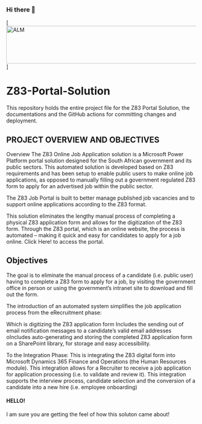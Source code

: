 ### Hi there 👋

<!--
**TG788/TG788** is a ✨ _special_ ✨ repository because its `README.md` (this file) appears on your GitHub profile.

Here are some ideas to get you started:

- 🔭 I’m currently working on ...
- 🌱 I’m currently learning ...
- 👯 I’m looking to collaborate on ...
- 🤔 I’m looking for help with ...
- 💬 Ask me about ...
- 📫 How to reach me: ...
- 😄 Pronouns: ...
- ⚡ Fun fact: ...
-->

[<img alt="ALM" width="1360px" height="100pc" src="Images/Doc_GitHub.png" />]

# Z83-Portal-Solution

This repository holds the entire project file for the Z83 Portal Solution, the documentations and the GitHub actions for committing changes and deployment.

## PROJECT OVERVIEW AND OBJECTIVES

Overview
The Z83 Online Job Application solution is a Microsoft Power Platform portal solution designed for the South African government and its public sectors. This automated solution is developed based on Z83 requirements and has been setup to enable public users to make online job applications, as opposed to manually filling out a government regulated Z83 form to apply for an advertised job within the public sector. 

The Z83 Job Portal is built to better manage published job vacancies and to support online applications according to the Z83 format.

This solution eliminates the lengthy manual process of completing a physical Z83 application form and allows for the digitization of the Z83 form. Through the Z83 portal, which is an online website, the process is automated – making it quick and easy for candidates to apply for a job online. Click Here! to access the portal. 

## Objectives
The goal is to eliminate the manual process of a candidate (i.e. public user) having to complete a Z83 form to apply for a job, by visiting the government office in person or using the government’s intranet site to download and fill out the form. 

The introduction of an automated system simplifies the job application process from the eRecruitment phase: 

Which is digitizing the Z83 application form
Includes the sending out of email notification messages to a candidate’s valid email addresses
oIncludes auto-generating and storing the completed Z83 application form on a SharePoint library, for storage and easy accessibility.  

To the Integration Phase:
This is integrating the Z83 digital form into Microsoft Dynamics 365 Finance and Operations (the Human Resources module). 
This integration allows for a Recruiter to receive a job application for application processing (i.e. to validate and review it).
This integration supports the interview process, candidate selection and the conversion of a candidate into a new hire (i.e. employee onboarding)

 


#### **HELLO!**

I am sure you are getting the feel of how this soluton came about!

